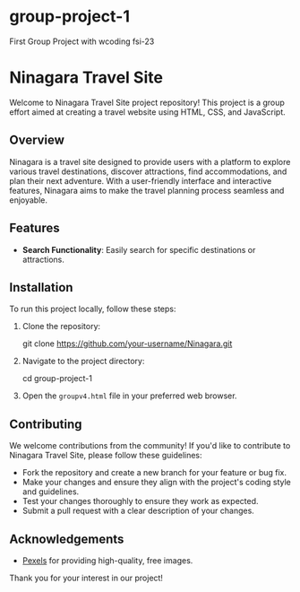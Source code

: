 # group-project-1
First Group Project with wcoding fsi-23

# Ninagara Travel Site

Welcome to Ninagara Travel Site project repository! This project is a group effort aimed at creating a travel website using HTML, CSS, and JavaScript.

## Overview

Ninagara is a travel site designed to provide users with a platform to explore various travel destinations, discover attractions, find accommodations, and plan their next adventure. With a user-friendly interface and interactive features, Ninagara aims to make the travel planning process seamless and enjoyable.

## Features

- **Search Functionality**: Easily search for specific destinations or attractions.

## Installation

To run this project locally, follow these steps:

1. Clone the repository:

   git clone https://github.com/your-username/Ninagara.git

3. Navigate to the project directory:

   cd group-project-1

5. Open the `groupv4.html` file in your preferred web browser.


## Contributing

We welcome contributions from the community! If you'd like to contribute to Ninagara Travel Site, please follow these guidelines:

- Fork the repository and create a new branch for your feature or bug fix.
- Make your changes and ensure they align with the project's coding style and guidelines.
- Test your changes thoroughly to ensure they work as expected.
- Submit a pull request with a clear description of your changes.

## Acknowledgements

- [Pexels](https://www.pexels.com/) for providing high-quality, free images.


Thank you for your interest in our project!
